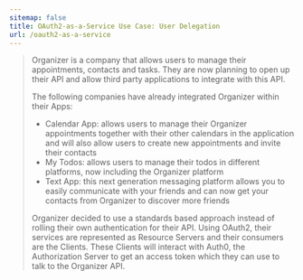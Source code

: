 ```yaml
---
sitemap: false
title: OAuth2-as-a-Service Use Case: User Delegation
url: /oauth2-as-a-service
---
```


> Organizer is a company that allows users to manage their appointments, contacts and tasks. They are now planning to open up their API and allow third party applications to integrate with this API.
>
> The following companies have already integrated Organizer within their Apps:
>  - Calendar App: allows users to manage their Organizer appointments together with their other calendars in the application and will also allow users to create new appointments and invite their contacts
>  - My Todos: allows users to manage their todos in different platforms, now including the Organizer platform
>  - Text App: this next generation messaging platform allows you to easily communicate with your friends and can now get your contacts from Organizer to discover more friends
>
> Organizer decided to use a standards based approach instead of rolling their own authentication for their API. Using OAuth2, their services are represented as Resource Servers and their consumers are the Clients. These Clients will interact with Auth0, the Authorization Server to get an access token which they can use to talk to the Organizer API.
